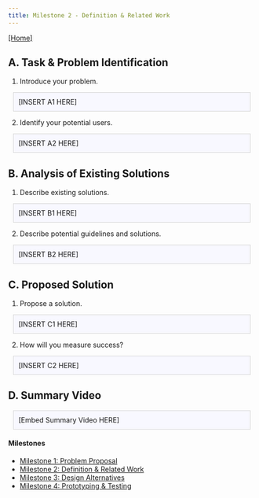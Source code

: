 ```yaml
---
title: Milestone 2 - Definition & Related Work
---
```


[[Home]](/index.md)
## A. Task & Problem Identification

1. Introduce your problem.

<div style="background: ghostwhite; 
            padding: 10px; 
            border: 1px solid lightgray; 
            margin: 10px;">
[INSERT A1 HERE]
            </div>

2. Identify your potential users.

<div style="background: ghostwhite; 
            padding: 10px; 
            border: 1px solid lightgray; 
            margin: 10px;">
[INSERT A2 HERE]
            </div>

## B. Analysis of Existing Solutions

1. Describe existing solutions.

<div style="background: ghostwhite; 
            padding: 10px; 
            border: 1px solid lightgray; 
            margin: 10px;">
[INSERT B1 HERE]
            </div>

2. Describe potential guidelines and solutions.

<div style="background: ghostwhite; 
            padding: 10px; 
            border: 1px solid lightgray; 
            margin: 10px;">
[INSERT B2 HERE]
            </div>

## C. Proposed Solution

1. Propose a solution.

<div style="background: ghostwhite; 
            padding: 10px; 
            border: 1px solid lightgray; 
            margin: 10px;">
[INSERT C1 HERE]
            </div>

2. How will you measure success?

<div style="background: ghostwhite; 
            padding: 10px; 
            border: 1px solid lightgray; 
            margin: 10px;">
[INSERT C2 HERE]
            </div>

## D. Summary Video
<div style="background: ghostwhite; 
            padding: 10px; 
            border: 1px solid lightgray; 
            margin: 10px;">
[Embed Summary Video HERE]
            </div>

#### Milestones

- [Milestone 1: Problem Proposal](/milestone1.md)
- [Milestone 2: Definition & Related Work](/milestone2.md)
- [Milestone 3: Design Alternatives](/milestone3.md)
- [Milestone 4: Prototyping & Testing](/milestone4.md)

